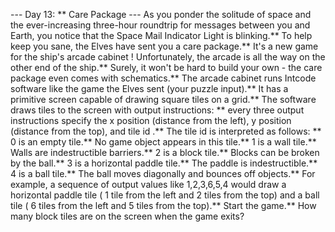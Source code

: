 --- Day 13: ** Care Package ---
As you ponder the solitude of space and the ever-increasing three-hour roundtrip for messages between you and Earth, you notice that the Space Mail Indicator Light is blinking.**  To help keep you sane, the Elves have sent you a care package.**
It's a new game for the ship's
arcade cabinet
! Unfortunately, the arcade is
all the way
on the other end of the ship.** Surely, it won't be hard to build your own - the care package even comes with schematics.**
The arcade cabinet runs
Intcode
software like the game the Elves sent (your puzzle input).** It has a primitive screen capable of drawing square
tiles
on a grid.**  The software draws tiles to the screen with output instructions: ** every three output instructions specify the
x
position (distance from the left),
y
position (distance from the top), and
tile id
.** The
tile id
is interpreted as follows: **
0
is an
empty
tile.**  No game object appears in this tile.**
1
is a
wall
tile.**  Walls are indestructible barriers.**
2
is a
block
tile.**  Blocks can be broken by the ball.**
3
is a
horizontal paddle
tile.**  The paddle is indestructible.**
4
is a
ball
tile.**  The ball moves diagonally and bounces off objects.**
For example, a sequence of output values like
1,2,3,6,5,4
would draw a
horizontal paddle
tile (
1
tile from the left and
2
tiles from the top) and a
ball
tile (
6
tiles from the left and
5
tiles from the top).**
Start the game.**
How many block tiles are on the screen when the game exits?